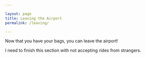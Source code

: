 ```yaml
---

layout: page
title: Leaving the Airport
permalink: /leaving/

---
```


Now that you have your bags, you can leave the airport!

I need to finish this section with not accepting rides from strangers.